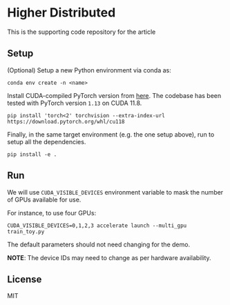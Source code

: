 # Higher Distributed

This is the supporting code repository for the article

## Setup

(Optional) Setup a new Python environment via conda as:
```shell
conda env create -n <name>
```

Install CUDA-compiled PyTorch version from [here](https://pytorch.org). The codebase
has been tested with PyTorch version `1.13` on CUDA 11.8.
```shell
pip install 'torch<2' torchvision --extra-index-url https://download.pytorch.org/whl/cu118
```

Finally, in the same target environment (e.g. the one setup above), run to setup all the dependencies.
```shell
pip install -e .
```

## Run

We will use `CUDA_VISIBLE_DEVICES` environment variable to mask the number of GPUs available for use.

For instance, to use four GPUs:

```
CUDA_VISIBLE_DEVICES=0,1,2,3 accelerate launch --multi_gpu train_toy.py
```

The default parameters should not need changing for the demo.

**NOTE**: The device IDs may need to change as per hardware availability.

## License

MIT
